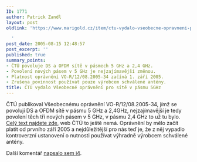 ```yaml
---
ID: 1771
author: Patrick Zandl
layout: post
oldlink: 'https://www.marigold.cz/item/ctu-vydalo-vseobecne-opravneni-pro-site-v-pasmu-5ghz

  '
post_date: 2005-08-15 12:48:57
post_excerpt: ''
published: true
summary_points:
- ČTÚ povoluje DS a OFDM sítě v pásmech 5 GHz a 2,4 GHz.
- Povolení nových pásem v 5 GHz je nejzajímavější změnou.
- Platnost oprávnění VO-R/12/08.2005-34 začíná 1. září 2005.
- Zrušena povinnost používat pouze výrobcem schválené antény.
title: ČTÚ vydalo Všeobecné oprávnění pro sítě v pásmu 5GHz
---
```


<p>ČTÚ publikoval Všeobecnému oprávnění VO-R/12/08.2005-34, jímž se povolují DS a OFDM sítě v pásmu 5 GHz a 2,4GHz, nejzajímavější je tedy povolení těch tří nových pásem v 5 GHz, v pásmu 2,4 GHz to už tu bylo. <a href="http://cz-free.net/VO-R_12_08_2005-34.pdf">Celý text najdete zde</a>, web ČTÚ to ještě nemá. Oprávnění by mělo začít platit od prvního září 2005 a nejdůležitější pro nás teď je, že z něj vypadlo kontroverzní ustanovení o nutnosti používat výhradně výrobcem schválené antény. </p>

<p>Další komentář <a href="http://www.i4shop.net/cz/iObchod/WebInfo.asp?Id=171">napsalo sem i4</a>.
</p>